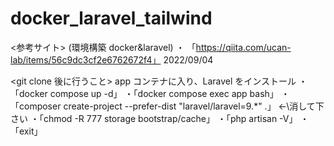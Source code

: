 # docker_laravel_tailwind

<参考サイト>
(環境構築 docker&laravel)
・ 「https://qiita.com/ucan-lab/items/56c9dc3cf2e6762672f4」 2022/09/04

<git clone 後に行うこと>
app コンテナに入り、Laravel をインストール
・「docker compose up -d」
・「docker compose exec app bash」
・「composer create-project --prefer-dist "laravel/laravel=9.\*" .」 ←\消して下さい
・「chmod -R 777 storage bootstrap/cache」
・「php artisan -V」
・「exit」
